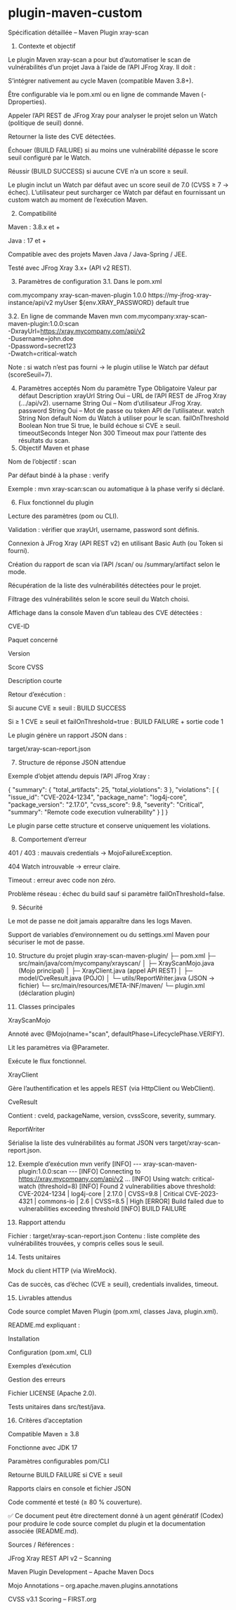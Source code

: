 # plugin-maven-custom
Spécification détaillée – Maven Plugin xray-scan
1. Contexte et objectif

Le plugin Maven xray-scan a pour but d’automatiser le scan de vulnérabilités d’un projet Java à l’aide de l’API JFrog Xray.
Il doit :

S’intégrer nativement au cycle Maven (compatible Maven 3.8+).

Être configurable via le pom.xml ou en ligne de commande Maven (-Dproperties).

Appeler l’API REST de JFrog Xray pour analyser le projet selon un Watch (politique de seuil) donné.

Retourner la liste des CVE détectées.

Échouer (BUILD FAILURE) si au moins une vulnérabilité dépasse le score seuil configuré par le Watch.

Réussir (BUILD SUCCESS) si aucune CVE n’a un score ≥ seuil.

Le plugin inclut un Watch par défaut avec un score seuil de 7.0 (CVSS ≥ 7 → échec).
L’utilisateur peut surcharger ce Watch par défaut en fournissant un custom watch au moment de l’exécution Maven.

2. Compatibilité

Maven : 3.8.x et +

Java : 17 et +

Compatible avec des projets Maven Java / Java-Spring / JEE.

Testé avec JFrog Xray 3.x+ (API v2 REST).

3. Paramètres de configuration
3.1. Dans le pom.xml
<build>
  <plugins>
    <plugin>
      <groupId>com.mycompany</groupId>
      <artifactId>xray-scan-maven-plugin</artifactId>
      <version>1.0.0</version>
      <configuration>
        <xrayUrl>https://my-jfrog-xray-instance/api/v2</xrayUrl>
        <username>myUser</username>
        <password>${env.XRAY_PASSWORD}</password>
        <watch>default</watch> <!-- optionnel, sinon “default” -->
        <failOnThreshold>true</failOnThreshold>
      </configuration>
    </plugin>
  </plugins>
</build>

3.2. En ligne de commande Maven
mvn com.mycompany:xray-scan-maven-plugin:1.0.0:scan \
  -DxrayUrl=https://xray.mycompany.com/api/v2 \
  -Dusername=john.doe \
  -Dpassword=secret123 \
  -Dwatch=critical-watch


Note : si watch n’est pas fourni → le plugin utilise le Watch par défaut (scoreSeuil=7).

4. Paramètres acceptés
Nom du paramètre	Type	Obligatoire	Valeur par défaut	Description
xrayUrl	String	Oui	–	URL de l’API REST de JFrog Xray (…/api/v2).
username	String	Oui	–	Nom d’utilisateur JFrog Xray.
password	String	Oui	–	Mot de passe ou token API de l’utilisateur.
watch	String	Non	default	Nom du Watch à utiliser pour le scan.
failOnThreshold	Boolean	Non	true	Si true, le build échoue si CVE ≥ seuil.
timeoutSeconds	Integer	Non	300	Timeout max pour l’attente des résultats du scan.
5. Objectif Maven et phase

Nom de l’objectif : scan

Par défaut bindé à la phase : verify

Exemple : mvn xray-scan:scan ou automatique à la phase verify si déclaré.

6. Flux fonctionnel du plugin

Lecture des paramètres (pom ou CLI).

Validation : vérifier que xrayUrl, username, password sont définis.

Connexion à JFrog Xray (API REST v2) en utilisant Basic Auth (ou Token si fourni).

Création du rapport de scan via l’API /scan/ ou /summary/artifact selon le mode.

Récupération de la liste des vulnérabilités détectées pour le projet.

Filtrage des vulnérabilités selon le score seuil du Watch choisi.

Affichage dans la console Maven d’un tableau des CVE détectées :

CVE-ID

Paquet concerné

Version

Score CVSS

Description courte

Retour d’exécution :

Si aucune CVE ≥ seuil : BUILD SUCCESS

Si ≥ 1 CVE ≥ seuil et failOnThreshold=true : BUILD FAILURE + sortie code 1

Le plugin génère un rapport JSON dans :

target/xray-scan-report.json

7. Structure de réponse JSON attendue

Exemple d’objet attendu depuis l’API JFrog Xray :

{
  "summary": {
    "total_artifacts": 25,
    "total_violations": 3
  },
  "violations": [
    {
      "issue_id": "CVE-2024-1234",
      "package_name": "log4j-core",
      "package_version": "2.17.0",
      "cvss_score": 9.8,
      "severity": "Critical",
      "summary": "Remote code execution vulnerability"
    }
  ]
}


Le plugin parse cette structure et conserve uniquement les violations.

8. Comportement d’erreur

401 / 403 : mauvais credentials → MojoFailureException.

404 Watch introuvable → erreur claire.

Timeout : erreur avec code non zéro.

Problème réseau : échec du build sauf si paramètre failOnThreshold=false.

9. Sécurité

Le mot de passe ne doit jamais apparaître dans les logs Maven.

Support de variables d’environnement ou du settings.xml Maven pour sécuriser le mot de passe.

10. Structure du projet plugin
xray-scan-maven-plugin/
 ├─ pom.xml
 ├─ src/main/java/com/mycompany/xrayscan/
 │    ├─ XrayScanMojo.java           (Mojo principal)
 │    ├─ XrayClient.java             (appel API REST)
 │    ├─ model/CveResult.java        (POJO)
 │    └─ utils/ReportWriter.java     (JSON → fichier)
 └─ src/main/resources/META-INF/maven/
      └─ plugin.xml                  (déclaration plugin)

11. Classes principales

XrayScanMojo

Annoté avec @Mojo(name="scan", defaultPhase=LifecyclePhase.VERIFY).

Lit les paramètres via @Parameter.

Exécute le flux fonctionnel.

XrayClient

Gère l’authentification et les appels REST (via HttpClient ou WebClient).

CveResult

Contient : cveId, packageName, version, cvssScore, severity, summary.

ReportWriter

Sérialise la liste des vulnérabilités au format JSON vers target/xray-scan-report.json.

12. Exemple d’exécution
mvn verify
[INFO] --- xray-scan-maven-plugin:1.0.0:scan ---
[INFO] Connecting to https://xray.mycompany.com/api/v2 ...
[INFO] Using watch: critical-watch (threshold=8)
[INFO] Found 2 vulnerabilities above threshold:
CVE-2024-1234 | log4j-core | 2.17.0 | CVSS=9.8 | Critical
CVE-2023-4321 | commons-io | 2.6    | CVSS=8.5 | High
[ERROR] Build failed due to vulnerabilities exceeding threshold
[INFO] BUILD FAILURE

13. Rapport attendu

Fichier : target/xray-scan-report.json
Contenu : liste complète des vulnérabilités trouvées, y compris celles sous le seuil.

14. Tests unitaires

Mock du client HTTP (via WireMock).

Cas de succès, cas d’échec (CVE ≥ seuil), credentials invalides, timeout.

15. Livrables attendus

Code source complet Maven Plugin (pom.xml, classes Java, plugin.xml).

README.md expliquant :

Installation

Configuration (pom.xml, CLI)

Exemples d’exécution

Gestion des erreurs

Fichier LICENSE (Apache 2.0).

Tests unitaires dans src/test/java.

16. Critères d’acceptation

Compatible Maven ≥ 3.8

Fonctionne avec JDK 17

Paramètres configurables pom/CLI

Retourne BUILD FAILURE si CVE ≥ seuil

Rapports clairs en console et fichier JSON

Code commenté et testé (≥ 80 % couverture).

✅ Ce document peut être directement donné à un agent génératif (Codex) pour produire le code source complet du plugin et la documentation associée (README.md).

Sources / Références :

JFrog Xray REST API v2 – Scanning

Maven Plugin Development – Apache Maven Docs

Mojo Annotations – org.apache.maven.plugins.annotations

CVSS v3.1 Scoring – FIRST.org
